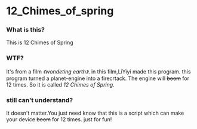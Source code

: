 # 12_Chimes_of_spring
### What is this?
This is 12 Chimes of Spring
### WTF?
It's from a film *《wondeting earth》*.
in this film,LiYiyi made this program.
this program turned a planet-engine into a firecrtack.
The engine will ~~boom~~ for 12 times.
So it is called *12 Chimes of Spring*.
### still can't understand?
It doesn't matter.You just need know that
this is a script which can make your device ~~boom~~ for 12 times.
just for fun!
